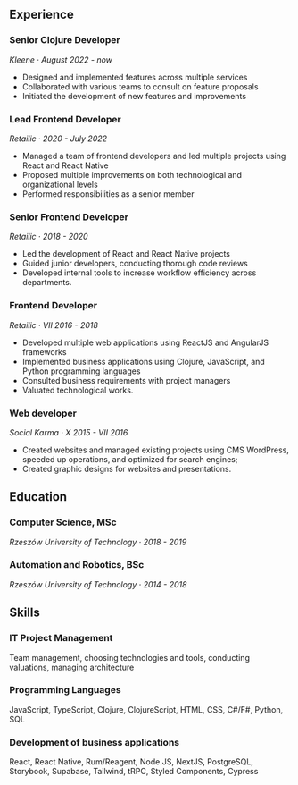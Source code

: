 ## Experience
### Senior Clojure Developer
*Kleene · August 2022 - now*

- Designed and implemented features across multiple services
- Collaborated with various teams to consult on feature proposals
- Initiated the development of new features and improvements

### Lead Frontend Developer
*Retailic · 2020 - July 2022*

- Managed a team of frontend developers and led multiple projects using React and React Native
- Proposed multiple improvements on both technological and organizational levels
- Performed responsibilities as a senior member

### Senior Frontend Developer
*Retailic · 2018 - 2020*

- Led the development of React and React Native projects
- Guided junior developers, conducting thorough code reviews
- Developed internal tools to increase workflow efficiency across departments.

### Frontend Developer
*Retailic · VII 2016 - 2018*

- Developed multiple web applications using ReactJS and AngularJS frameworks
- Implemented business applications using Clojure, JavaScript, and Python programming languages
- Consulted business requirements with project managers
- Valuated technological works.


### Web developer
*Social Karma · X 2015 - VII 2016*

- Created websites and managed existing projects using CMS WordPress, speeded up operations, and optimized for search engines;
- Created graphic designs for websites and presentations.


## Education
### Computer Science, MSc
*Rzeszów University of Technology · 2018 - 2019*

### Automation and Robotics, BSc
*Rzeszów University of Technology · 2014 - 2018*

## Skills
### IT Project Management
Team management, choosing technologies and tools, conducting valuations, managing architecture

### Programming Languages
JavaScript, TypeScript, Clojure, ClojureScript, HTML, CSS, C#/F#, Python, SQL

### Development of business applications
React, React Native, Rum/Reagent, Node.JS, NextJS, PostgreSQL, Storybook, Supabase, Tailwind, tRPC, Styled Components, Cypress